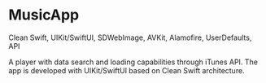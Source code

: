 # MusicApp
Clean Swift, UIKit/SwiftUI, SDWebImage, AVKit, Alamofire, UserDefaults, API

A player with data search and loading capabilities through iTunes API. The app is developed with UIKit/SwiftUI based on Clean Swift architecture. 
